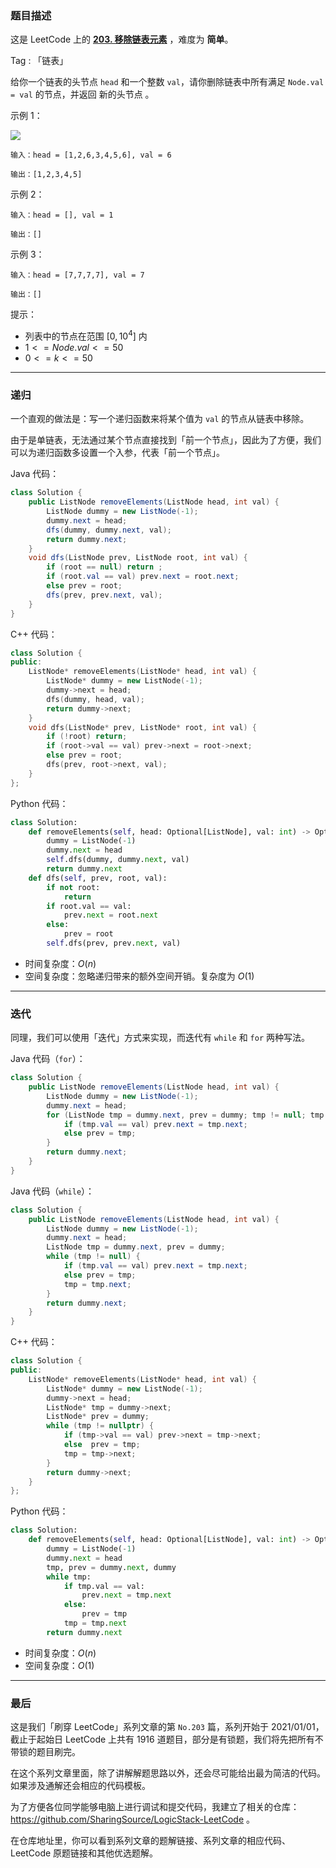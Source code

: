### 题目描述

这是 LeetCode 上的 **[203. 移除链表元素](https://leetcode-cn.com/problems/remove-linked-list-elements/solution/gong-shui-san-xie-yi-chu-lian-biao-yuan-ca6fu/)** ，难度为 **简单**。

Tag : 「链表」




给你一个链表的头节点 `head` 和一个整数 `val`，请你删除链表中所有满足 `Node.val = val` 的节点，并返回 新的头节点 。


示例 1：

![](https://assets.leetcode.com/uploads/2021/03/06/removelinked-list.jpg)

```
输入：head = [1,2,6,3,4,5,6], val = 6

输出：[1,2,3,4,5]
```
示例 2：
```
输入：head = [], val = 1

输出：[]
```
示例 3：
```
输入：head = [7,7,7,7], val = 7

输出：[]
```

提示：
* 列表中的节点在范围 $[0, 10^4]$ 内
* $1 <= Node.val <= 50$
* $0 <= k <= 50$

---

### 递归

一个直观的做法是：写一个递归函数来将某个值为 `val` 的节点从链表中移除。

由于是单链表，无法通过某个节点直接找到「前一个节点」，因此为了方便，我们可以为递归函数多设置一个入参，代表「前一个节点」。

Java 代码：
```Java
class Solution {
    public ListNode removeElements(ListNode head, int val) {
        ListNode dummy = new ListNode(-1);
        dummy.next = head;
        dfs(dummy, dummy.next, val);
        return dummy.next;
    }
    void dfs(ListNode prev, ListNode root, int val) {
        if (root == null) return ;
        if (root.val == val) prev.next = root.next;    
        else prev = root;
        dfs(prev, prev.next, val);
    }
}
```
C++ 代码：
```C++
class Solution {
public:
    ListNode* removeElements(ListNode* head, int val) {
        ListNode* dummy = new ListNode(-1);
        dummy->next = head;
        dfs(dummy, head, val);
        return dummy->next;
    }
    void dfs(ListNode* prev, ListNode* root, int val) {
        if (!root) return;
        if (root->val == val) prev->next = root->next;
        else prev = root;
        dfs(prev, root->next, val);
    }
};
```
Python 代码：
```Python
class Solution:
    def removeElements(self, head: Optional[ListNode], val: int) -> Optional[ListNode]:
        dummy = ListNode(-1)
        dummy.next = head
        self.dfs(dummy, dummy.next, val)
        return dummy.next
    def dfs(self, prev, root, val):
        if not root:
            return 
        if root.val == val:
            prev.next = root.next
        else:
            prev = root
        self.dfs(prev, prev.next, val)
```
* 时间复杂度：$O(n)$
* 空间复杂度：忽略递归带来的额外空间开销。复杂度为 $O(1)$

---

### 迭代

同理，我们可以使用「迭代」方式来实现，而迭代有 `while` 和 `for` 两种写法。

Java 代码（`for`）：
```Java
class Solution {
    public ListNode removeElements(ListNode head, int val) {
        ListNode dummy = new ListNode(-1);
        dummy.next = head;
        for (ListNode tmp = dummy.next, prev = dummy; tmp != null; tmp = tmp.next) {
            if (tmp.val == val) prev.next = tmp.next;    
            else prev = tmp;
        }
        return dummy.next;
    }
}
```
Java 代码（`while`）：
```Java
class Solution {
    public ListNode removeElements(ListNode head, int val) {
        ListNode dummy = new ListNode(-1);
        dummy.next = head;
        ListNode tmp = dummy.next, prev = dummy;
        while (tmp != null) {
            if (tmp.val == val) prev.next = tmp.next;    
            else prev = tmp;
            tmp = tmp.next;
        }
        return dummy.next;
    }
}
```
C++ 代码：
```C++
class Solution {
public:
    ListNode* removeElements(ListNode* head, int val) {
        ListNode* dummy = new ListNode(-1);
        dummy->next = head;
        ListNode* tmp = dummy->next;
        ListNode* prev = dummy;
        while (tmp != nullptr) {
            if (tmp->val == val) prev->next = tmp->next;
            else  prev = tmp;
            tmp = tmp->next;
        }
        return dummy->next;
    }
};
```
Python 代码：
```Python
class Solution:
    def removeElements(self, head: Optional[ListNode], val: int) -> Optional[ListNode]:
        dummy = ListNode(-1)
        dummy.next = head
        tmp, prev = dummy.next, dummy
        while tmp:
            if tmp.val == val:
                prev.next = tmp.next
            else:
                prev = tmp
            tmp = tmp.next
        return dummy.next
```
* 时间复杂度：$O(n)$
* 空间复杂度：$O(1)$

---

### 最后

这是我们「刷穿 LeetCode」系列文章的第 `No.203` 篇，系列开始于 2021/01/01，截止于起始日 LeetCode 上共有 1916 道题目，部分是有锁题，我们将先把所有不带锁的题目刷完。

在这个系列文章里面，除了讲解解题思路以外，还会尽可能给出最为简洁的代码。如果涉及通解还会相应的代码模板。

为了方便各位同学能够电脑上进行调试和提交代码，我建立了相关的仓库：https://github.com/SharingSource/LogicStack-LeetCode 。

在仓库地址里，你可以看到系列文章的题解链接、系列文章的相应代码、LeetCode 原题链接和其他优选题解。

